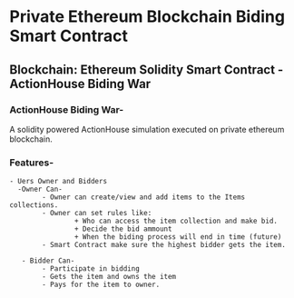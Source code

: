 # Private Ethereum Blockchain Biding Smart Contract

## Blockchain: Ethereum Solidity Smart Contract -ActionHouse Biding War

### ActionHouse Biding War-
A solidity powered ActionHouse simulation executed on private ethereum blockchain.

### Features-
    - Uers Owner and Bidders
      -Owner Can-      
            - Owner can create/view and add items to the Items collections.
            - Owner can set rules like:
                    + Who can access the item collection and make bid.
                    + Decide the bid ammount
                    + When the biding process will end in time (future)
            - Smart Contract make sure the highest bidder gets the item.

       - Bidder Can-
            - Participate in bidding
            - Gets the item and owns the item
            - Pays for the item to owner.


